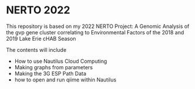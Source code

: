 # NERTO 2022 

This repository is based on my 2022 NERTO Project: 
A Genomic Analysis of the gvp gene cluster correlating to Environmental Factors of the 2018 and 2019 Lake Erie cHAB Season

The contents will include 
 - How to use Nautilus Cloud Computing 
 - Making graphs from parameters
 - Making the 3G ESP Path Data 
 - how to open and run qiime within Nautilus

